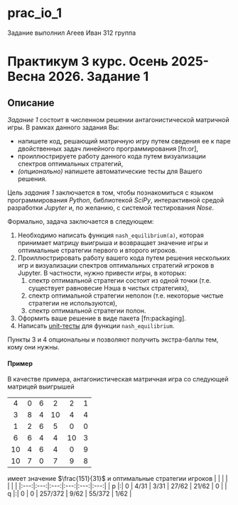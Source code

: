 # prac_io_1
Задание выполнил Агеев Иван 312 группа

# Практикум 3 курс. Осень 2025- Весна 2026. Задание 1

## Описание
  *Задание 1* состоит в численном решении антагонистической матричной игры.
  В рамках данного задания Вы:
  * напишете код, решающий матричную игру путем сведения ее к паре двойственных задач линейного программирования [fn:or],
  * проиллюстрируете работу данного кода путем визуализации спектров оптимальных стратегий,
  * *(опционально)* напишете автоматические тесты для Вашего решения.

  Цель *задания 1* заключается в том, чтобы познакомиться с языком программирования *Python*, библиотекой *SciPy*, интерактивной средой разработки *Jupyter* и, по желанию, с системой тестирования *Nose*.

  Формально, задача заключается в следующем:
  1. Необходимо написать функция ```nash_equilibrium(a)```, которая принимает матрицу выигрыша и возвращает значение игры и оптимальные стратегии первого и второго игроков.
  2. Проиллюстрировать работу вашего кода путем решения нескольких игр и визуализации спектров оптимальных стратегий игроков в Jupyter.
     В частности, нужно привести игры, в которых:
     1. спектр оптимальной стратегии состоит из одной точки (т.е. существует равновесие Нэша в чистых стратегиях),
     2. спектр оптимальной стратегии неполон (т.е. некоторые чистые стратегии не используются),
     3. спектр оптимальной стратегии полон.
  3. Оформить ваше решение в виде пакета [fn:packaging].
  4. Написать [unit-тесты](https://habr.com/ru/company/otus/blog/481806/) для функции ```nash_equilibrium```.
  
  Пункты 3 и 4 опциональны и позволяют получить экстра-баллы тем, кому они нужны.

#### Пример
  В качестве примера, антагонистическая матричная игра со следующей матрицей выигрышей

  |  |  |  |  |  |  |
  |:---:|:---:|:---:|:---:|:---:|:---:|
  |  4 | 0 | 6 |  2 |  2 | 1 |
  |  3 | 8 | 4 | 10 |  4 | 4 |
  |  1 | 2 | 6 |  5 |  0 | 0 |
  |  6 | 6 | 4 |  4 | 10 | 3 |
  | 10 | 4 | 6 |  4 |  0 | 9 |
  | 10 | 7 | 0 |  7 |  9 | 8 |

  имеет значение $\frac{151}{31}$ и оптимальные стратегии игроков
  |  |  |  |  |  |  |
  |:---:|:---:|:---:|:---:|:---:|:---:|
  | p |:| 0 | 4/31 | 3/31    | 27/62 | 21/62  |    0 |
  | q |:| 0 |    0 | 257/372 | 9/62  | 55/372 | 1/62 |
